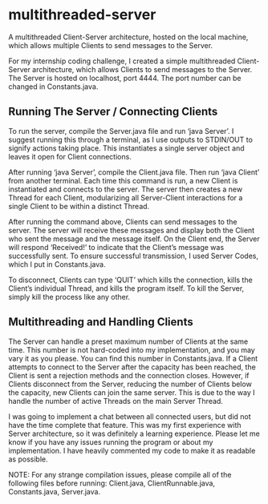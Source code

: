 # multithreaded-server
A multithreaded Client-Server architecture, hosted on the local machine, which allows multiple Clients to send messages to the Server.

For my internship coding challenge, I created a simple multithreaded Client-Server architecture,
which allows Clients to send messages to the Server. The Server is hosted on localhost, port
4444. The port number can be changed in Constants.java.

## Running The Server / Connecting Clients

To run the server, compile the Server.java file and run ‘java Server’. I suggest running this
through a terminal, as I use outputs to STDIN/OUT to signify actions taking place. This
instantiates a single server object and leaves it open for Client connections.

After running ‘java Server’, compile the Client.java file. Then run ‘java Client’ from another
terminal. Each time this command is run, a new Client is instantiated and connects to the server.
The server then creates a new Thread for each Client, modularizing all Server-Client
interactions for a single Client to be within a distinct Thread.

After running the command above, Clients can send messages to the server. The server will
receive these messages and display both the Client who sent the message and the message
itself. On the Client end, the Server will respond ‘Received!’ to indicate that the Client’s
message was successfully sent. To ensure successful transmission, I used Server Codes,
which I put in Constants.java.

To disconnect, Clients can type ‘QUIT’ which kills the connection, kills the Client’s individual
Thread, and kills the program itself. To kill the Server, simply kill the process like any other.

## Multithreading and Handling Clients

The Server can handle a preset maximum number of Clients at the same time. This number is
not hard-coded into my implementation, and you may vary it as you please. You can find this
number in Constants.java. If a Client attempts to connect to the Server after the capacity has
been reached, the Client is sent a rejection methods and the connection closes. However, if
Clients disconnect from the Server, reducing the number of Clients below the capacity, new
Clients can join the same server. This is due to the way I handle the number of active Threads
on the main Server Thread.

I was going to implement a chat between all connected users, but did not have the time
complete that feature. This was my first experience with Server architecture, so it was definitely
a learning experience. Please let me know if you have any issues running the program or about
my implementation. I have heavily commented my code to make it as readable as possible.

NOTE:​ For any strange compilation issues, please compile all of the following files before
running: Client.java, ClientRunnable.java, Constants.java, Server.java.
